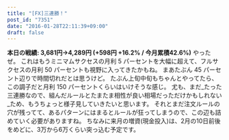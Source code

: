 ```yaml
---
title: "[FX]三連勝！"
post_id: "7351"
date: "2016-01-28T22:11:39+09:00"
draft: false
---
```



**本日の戦績: 3,681円→4,289円 (+598円 +16.2% / 今月累積42.6%)** やったぜ。 これはもうミニマムサクセスの月利 5 パーセントを大幅に超えて、フルサクセスの月利 50 パーセントも視野に入ってきたかもね。 まあたぶん 45 パーセント辺りで時間切れだとは思うけど。  たぶん上旬中旬もちゃんとやってたら、この調子だと月利 150 パーセントくらいはいけそうな感じ。 尤も、まだ_たった三連勝なので、組んだルールとたまたま相性が良い相場だっただけかもしれない_ため、もうちょっと様子見していきたいと思います。 それとまだ注文ルールの穴が残ってて、あるパターンにはまるとルールが狂ってしまうので、この辺も詰めていく必要がありますね。 ちなみに来月の増資(現金投入)は、2月の10日前後をめどに、3万から6万くらい突っ込む予定です。
